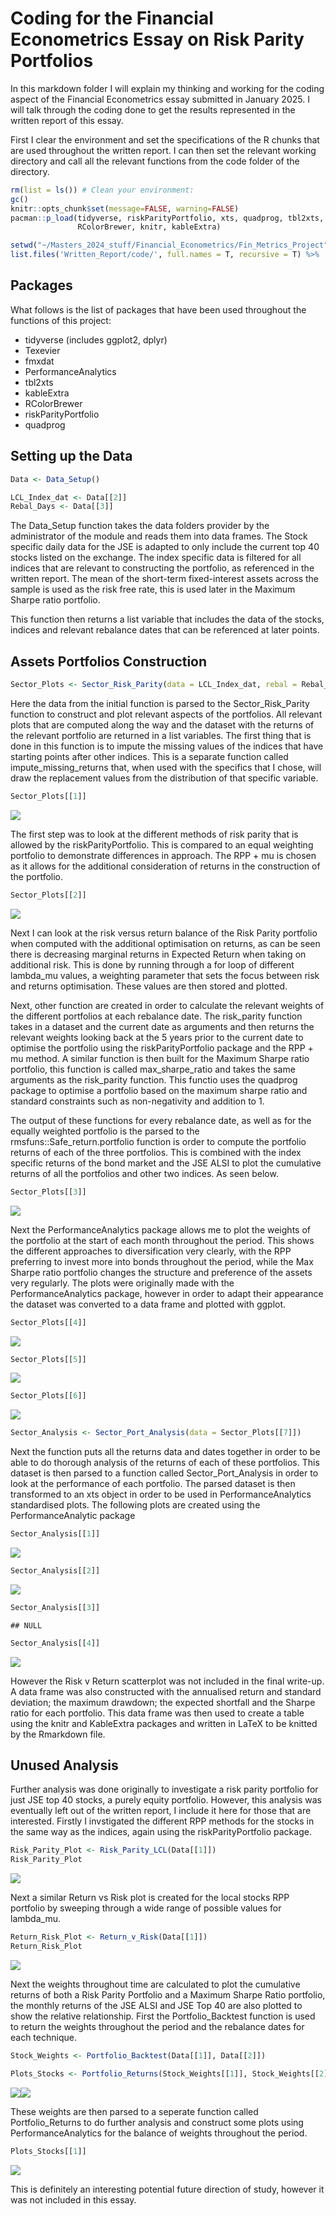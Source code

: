 # Coding for the Financial Econometrics Essay on Risk Parity Portfolios

In this markdown folder I will explain my thinking and working for the
coding aspect of the Financial Econometrics essay submitted in January
2025. I will talk through the coding done to get the results represented
in the written report of this essay.

First I clear the environment and set the specifications of the R chunks
that are used throughout the written report. I can then set the relevant
working directory and call all the relevant functions from the code
folder of the directory.

``` r
rm(list = ls()) # Clean your environment:
gc()
knitr::opts_chunk$set(message=FALSE, warning=FALSE)
pacman::p_load(tidyverse, riskParityPortfolio, xts, quadprog, tbl2xts, PerformanceAnalytics,
               RColorBrewer, knitr, kableExtra)

setwd("~/Masters_2024_stuff/Financial_Econometrics/Fin_Metrics_Project")
list.files('Written_Report/code/', full.names = T, recursive = T) %>% .[grepl('.R', .)] %>% as.list() %>% walk(~source(.))
```

## Packages

What follows is the list of packages that have been used throughout the
functions of this project:

-   tidyverse (includes ggplot2, dplyr)
-   Texevier
-   fmxdat
-   PerformanceAnalytics
-   tbl2xts
-   kableExtra
-   RColorBrewer
-   riskParityPortfolio
-   quadprog

## Setting up the Data

``` r
Data <- Data_Setup()

LCL_Index_dat <- Data[[2]]
Rebal_Days <- Data[[3]]
```

The Data_Setup function takes the data folders provider by the
administrator of the module and reads them into data frames. The Stock
specific daily data for the JSE is adapted to only include the current
top 40 stocks listed on the exchange. The index specific data is
filtered for all indices that are relevant to constructing the
portfolio, as referenced in the written report. The mean of the
short-term fixed-interest assets across the sample is used as the risk
free rate, this is used later in the Maximum Sharpe ratio portfolio.

This function then returns a list variable that includes the data of the
stocks, indices and relevant rebalance dates that can be referenced at
later points.

## Assets Portfolios Construction

``` r
Sector_Plots <- Sector_Risk_Parity(data = LCL_Index_dat, rebal = Rebal_Days)
```

Here the data from the initial function is parsed to the
Sector_Risk_Parity function to construct and plot relevant aspects of
the portfolios. All relevant plots that are computed along the way and
the dataset with the returns of the relevant portfolio are returned in a
list variables. The first thing that is done in this function is to
impute the missing values of the indices that have starting points after
other indices. This is a separate function called impute_missing_returns
that, when used with the specifics that I chose, will draw the
replacement values from the distribution of that specific variable.

``` r
Sector_Plots[[1]]
```

![](README_files/figure-markdown_github/unnamed-chunk-4-1.png)

The first step was to look at the different methods of risk parity that
is allowed by the riskParityPortfolio. This is compared to an equal
weighting portfolio to demonstrate differences in approach. The RPP + mu
is chosen as it allows for the additional consideration of returns in
the construction of the portfolio.

``` r
Sector_Plots[[2]]
```

![](README_files/figure-markdown_github/unnamed-chunk-5-1.png)

Next I can look at the risk versus return balance of the Risk Parity
portfolio when computed with the additional optimisation on returns, as
can be seen there is decreasing marginal returns in Expected Return when
taking on additional risk. This is done by running through a for loop of
different lambda_mu values, a weighting parameter that sets the focus
between risk and returns optimisation. These values are then stored and
plotted.

Next, other function are created in order to calculate the relevant
weights of the different portfolios at each rebalance date. The
risk_parity function takes in a dataset and the current date as
arguments and then returns the relevant weights looking back at the 5
years prior to the current date to optimise the portfolio using the
riskParityPortfolio package and the RPP + mu method. A similar function
is then built for the Maximum Sharpe ratio portfolio, this function is
called max_sharpe_ratio and takes the same arguments as the risk_parity
function. This functio uses the quadprog package to optimise a portfolio
based on the maximum sharpe ratio and standard constraints such as
non-negativity and addition to 1.

The output of these functions for every rebalance date, as well as for
the equally weighted portfolio is the parsed to the
rmsfuns::Safe_return.portfolio function is order to compute the
portfolio returns of each of the three portfolios. This is combined with
the index specific returns of the bond market and the JSE ALSI to plot
the cumulative returns of all the portfolios and other two indices. As
seen below.

``` r
Sector_Plots[[3]]
```

![](README_files/figure-markdown_github/unnamed-chunk-6-1.png)

Next the PerformanceAnalytics package allows me to plot the weights of
the portfolio at the start of each month throughout the period. This
shows the different approaches to diversification very clearly, with the
RPP preferring to invest more into bonds throughout the period, while
the Max Sharpe ratio portfolio changes the structure and preference of
the assets very regularly. The plots were originally made with the
PerformanceAnalytics package, however in order to adapt their appearance
the dataset was converted to a data frame and plotted with ggplot.

``` r
Sector_Plots[[4]]
```

![](README_files/figure-markdown_github/unnamed-chunk-7-1.png)

``` r
Sector_Plots[[5]]
```

![](README_files/figure-markdown_github/unnamed-chunk-7-2.png)

``` r
Sector_Plots[[6]]
```

![](README_files/figure-markdown_github/unnamed-chunk-7-3.png)

``` r
Sector_Analysis <- Sector_Port_Analysis(data = Sector_Plots[[7]])
```

Next the function puts all the returns data and dates together in order
to be able to do thorough analysis of the returns of each of these
portfolios. This dataset is then parsed to a function called
Sector_Port_Analysis in order to look at the performance of each
portfolio. The parsed dataset is then transformed to an xts object in
order to be used in PerformanceAnalytics standardised plots. The
following plots are created using the PerformanceAnalytic package

``` r
Sector_Analysis[[1]]
```

![](README_files/figure-markdown_github/unnamed-chunk-9-1.png)

``` r
Sector_Analysis[[2]]
```

![](README_files/figure-markdown_github/unnamed-chunk-9-2.png)

``` r
Sector_Analysis[[3]]
```

    ## NULL

``` r
Sector_Analysis[[4]]
```

![](README_files/figure-markdown_github/unnamed-chunk-9-3.png)

However the Risk v Return scatterplot was not included in the final
write-up. A data frame was also constructed with the annualised return
and standard deviation; the maximum drawdown; the expected shortfall and
the Sharpe ratio for each portfolio. This data frame was then used to
create a table using the knitr and KableExtra packages and written in
LaTeX to be knitted by the Rmarkdown file.

## Unused Analysis

Further analysis was done originally to investigate a risk parity
portfolio for just JSE top 40 stocks, a purely equity portfolio.
However, this analysis was eventually left out of the written report, I
include it here for those that are interested. Firstly I invstigated the
different RPP methods for the stocks in the same way as the indices,
again using the riskParityPortfolio package.

``` r
Risk_Parity_Plot <- Risk_Parity_LCL(Data[[1]])
Risk_Parity_Plot
```

![](README_files/figure-markdown_github/unnamed-chunk-10-1.png)

Next a similar Return vs Risk plot is created for the local stocks RPP
portfolio by sweeping through a wide range of possible values for
lambda_mu.

``` r
Return_Risk_Plot <- Return_v_Risk(Data[[1]])
Return_Risk_Plot
```

![](README_files/figure-markdown_github/unnamed-chunk-11-1.png)

Next the weights throughout time are calculated to plot the cumulative
returns of both a Risk Parity Portfolio and a Maximum Sharpe Ratio
portfolio, the monthly returns of the JSE ALSI and JSE Top 40 are also
plotted to show the relative relationship. First the Portfolio_Backtest
function is used to return the weights throughout the period and the
rebalance dates for each technique.

``` r
Stock_Weights <- Portfolio_Backtest(Data[[1]], Data[[2]])

Plots_Stocks <- Portfolio_Returns(Stock_Weights[[1]], Stock_Weights[[2]], Data[[1]], Data[[2]])
```

![](README_files/figure-markdown_github/unnamed-chunk-12-1.png)![](README_files/figure-markdown_github/unnamed-chunk-12-2.png)

These weights are then parsed to a seperate function called
Portfolio_Returns to do further analysis and construct some plots using
PerformanceAnalytics for the balance of weights throughout the period.

``` r
Plots_Stocks[[1]]
```

![](README_files/figure-markdown_github/unnamed-chunk-13-1.png)

This is definitely an interesting potential future direction of study,
however it was not included in this essay.

